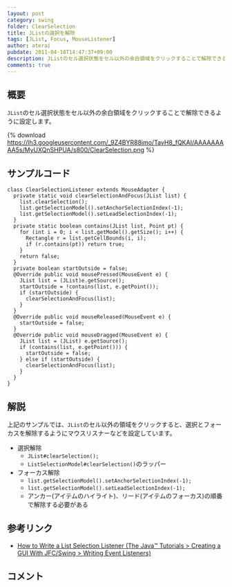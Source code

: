 ```yaml
---
layout: post
category: swing
folder: ClearSelection
title: JListの選択を解除
tags: [JList, Focus, MouseListener]
author: aterai
pubdate: 2011-04-18T14:47:37+09:00
description: JListのセル選択状態をセル以外の余白領域をクリックすることで解除できるように設定します。
comments: true
---
```

## 概要
`JList`のセル選択状態をセル以外の余白領域をクリックすることで解除できるように設定します。

{% download https://lh3.googleusercontent.com/_9Z4BYR88imo/TavH8_fQKAI/AAAAAAAAA5s/MyUXQnSHPUA/s800/ClearSelection.png %}

## サンプルコード
<pre class="prettyprint"><code>class ClearSelectionListener extends MouseAdapter {
  private static void clearSelectionAndFocus(JList list) {
    list.clearSelection();
    list.getSelectionModel().setAnchorSelectionIndex(-1);
    list.getSelectionModel().setLeadSelectionIndex(-1);
  }
  private static boolean contains(JList list, Point pt) {
    for (int i = 0; i &lt; list.getModel().getSize(); i++) {
      Rectangle r = list.getCellBounds(i, i);
      if (r.contains(pt)) return true;
    }
    return false;
  }
  private boolean startOutside = false;
  @Override public void mousePressed(MouseEvent e) {
    JList list = (JList)e.getSource();
    startOutside = !contains(list, e.getPoint());
    if (startOutside) {
      clearSelectionAndFocus(list);
    }
  }
  @Override public void mouseReleased(MouseEvent e) {
    startOutside = false;
  }
  @Override public void mouseDragged(MouseEvent e) {
    JList list = (JList) e.getSource();
    if (contains(list, e.getPoint())) {
      startOutside = false;
    } else if (startOutside) {
      clearSelectionAndFocus(list);
    }
  }
}
</code></pre>

## 解説
上記のサンプルでは、`JList`のセル以外の領域をクリックすると、選択とフォーカスを解除するようにマウスリスナーなどを設定しています。

- 選択解除
    - `JList#clearSelection();`
    - `ListSelectionModel#clearSelection()`のラッパー
- フォーカス解除
    - `list.getSelectionModel().setAnchorSelectionIndex(-1);`
    - `list.getSelectionModel().setLeadSelectionIndex(-1);`
    - アンカー(アイテムのハイライト)、リード(アイテムのフォーカス)の順番で解除する必要がある

<!-- dummy comment line for breaking list -->

## 参考リンク
- [How to Write a List Selection Listener (The Java™ Tutorials > Creating a GUI With JFC/Swing > Writing Event Listeners)](http://docs.oracle.com/javase/tutorial/uiswing/events/listselectionlistener.html)

<!-- dummy comment line for breaking list -->

## コメント
